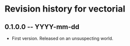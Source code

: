 # Revision history for vectorial

## 0.1.0.0 -- YYYY-mm-dd

* First version. Released on an unsuspecting world.
